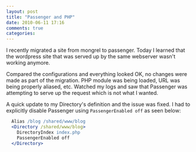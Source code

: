```yaml
---
layout: post
title: "Passenger and PHP"
date: 2010-06-11 17:16
comments: true
categories: 
---
```

I recently migrated a site from mongrel to passenger. Today I learned that the wordpress site that was served up by the same webserver wasn't working anymore.  

Compared the configurations and everything looked OK, no changes were made as part of the migration. PHP module was being loaded, URL was being properly aliased, etc. Watched my logs and saw that Passenger was attempting to serve up the request which is not what I wanted.  

A quick update to my Directory's definition and the issue was fixed. I had to explicitly disable Passenger using `PassengerEnabled off` as seen below:

``` apache
  Alias /blog /shared/www/blog
  <Directory /shared/www/blog>
    DirectoryIndex index.php 
    PassengerEnabled off
  </Directory>
```